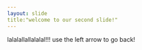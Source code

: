 ```yaml
---
layout: slide
title:"welcome to our second slide!"
---
```

lalalallallalalal!!!
use the left arrow to go back!
